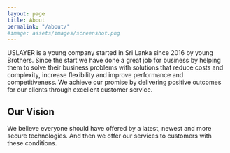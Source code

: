 ```yaml
---
layout: page
title: About
permalink: "/about/"
#image: assets/images/screenshot.png
---
```


USLAYER is a young company started in Sri Lanka since 2016 by young Brothers. Since the start we have done a great job for business by helping them to solve their business problems with solutions that reduce costs and complexity, increase flexibility and improve performance and competitiveness. We achieve our promise by delivering positive outcomes for our clients through excellent customer service.

## Our Vision
We believe everyone should have offered by a latest, newest and more secure technologies. And then we offer our services to customers with these conditions.
